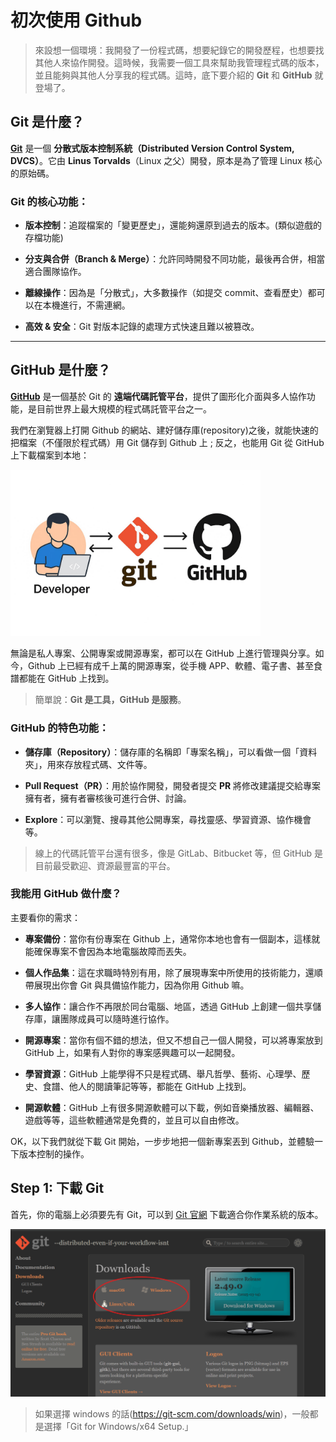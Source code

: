 # 初次使用 Github  

> 來設想一個環境：我開發了一份程式碼，想要紀錄它的開發歷程，也想要找其他人來協作開發。這時候，我需要一個工具來幫助我管理程式碼的版本，並且能夠與其他人分享我的程式碼。這時，底下要介紹的 **Git** 和 **GitHub** 就登場了。


## Git 是什麼？

[**Git**](https://git-scm.com/) 是一個 **分散式版本控制系統（Distributed Version Control System, DVCS）**。它由 **Linus Torvalds**（Linux 之父）開發，原本是為了管理 Linux 核心的原始碼。

### Git 的核心功能：

* **版本控制**：追蹤檔案的「變更歷史」，還能夠還原到過去的版本。(類似遊戲的存檔功能)

* **分支與合併（Branch & Merge）**：允許同時開發不同功能，最後再合併，相當適合團隊協作。

* **離線操作**：因為是「分散式」，大多數操作（如提交 commit、查看歷史）都可以在本機進行，不需連網。

* **高效 & 安全**：Git 對版本記錄的處理方式快速且難以被篡改。

---

## GitHub 是什麼？

[**GitHub**](https://github.com) 是一個基於 Git 的 **遠端代碼託管平台**，提供了圖形化介面與多人協作功能，是目前世界上最大規模的程式碼託管平台之一。

我們在瀏覽器上打開 Github 的網站、建好儲存庫(repository)之後，就能快速的把檔案（不僅限於程式碼）用 Git 儲存到 Github 上 ; 反之，也能用 Git 從 GitHub 上下載檔案到本地：

<img src="image.png" width="400px">

無論是私人專案、公開專案或開源專案，都可以在 GitHub 上進行管理與分享。如今，Github 上已經有成千上萬的開源專案，從手機 APP、軟體、電子書、甚至食譜都能在 GitHub 上找到。

> 簡單說：**Git 是工具，GitHub 是服務**。

### GitHub 的特色功能：

* **儲存庫（Repository）**：儲存庫的名稱即「專案名稱」，可以看做一個「資料夾」，用來存放程式碼、文件等。

* **Pull Request（PR）**：用於協作開發，開發者提交 **PR** 將修改建議提交給專案擁有者，擁有者審核後可進行合併、討論。

* **Explore**：可以瀏覽、搜尋其他公開專案，尋找靈感、學習資源、協作機會等。

> 線上的代碼託管平台還有很多，像是 GitLab、Bitbucket 等，但 GitHub 是目前最受歡迎、資源最豐富的平台。

### 我能用 GitHub 做什麼？

主要看你的需求：

* **專案備份**：當你有份專案在 Github 上，通常你本地也會有一個副本，這樣就能確保專案不會因為本地電腦故障而丟失。

* **個人作品集**：這在求職時特別有用，除了展現專案中所使用的技術能力，還順帶展現出你會 Git 與具備協作能力，因為你用 Github 嘛。

* **多人協作**：讓合作不再限於同台電腦、地區，透過 GitHub 上創建一個共享儲存庫，讓團隊成員可以隨時進行協作。

* **開源專案**：當你有個不錯的想法，但又不想自己一個人開發，可以將專案放到 GitHub 上，如果有人對你的專案感興趣可以一起開發。

* **學習資源**：GitHub 上能學得不只是程式碼、舉凡哲學、藝術、心理學、歷史、食譜、他人的閱讀筆記等等，都能在 GitHub 上找到。

* **開源軟體**：GitHub 上有很多開源軟體可以下載，例如音樂播放器、編輯器、遊戲等等，這些軟體通常是免費的，並且可以自由修改。

OK，以下我們就從下載 Git 開始，一步步地把一個新專案丟到 Github，並體驗一下版本控制的操作。

## Step 1: 下載 Git

首先，你的電腦上必須要先有 Git，可以到 [Git 官網](https://git-scm.com/downloads) 下載適合你作業系統的版本。

![alt text](image-1.png)

> 如果選擇 windows 的話(https://git-scm.com/downloads/win)，一般都是選擇「Git for Windows/x64 Setup.」

